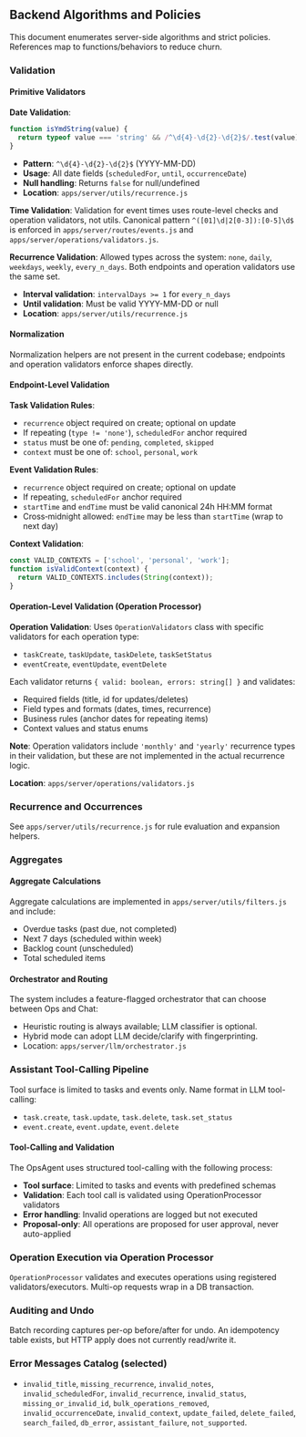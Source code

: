 ## Backend Algorithms and Policies

This document enumerates server-side algorithms and strict policies. References map to functions/behaviors to reduce churn.

### Validation

#### Primitive Validators

**Date Validation**:
```javascript
function isYmdString(value) {
  return typeof value === 'string' && /^\d{4}-\d{2}-\d{2}$/.test(value);
}
```
- **Pattern**: `^\d{4}-\d{2}-\d{2}$` (YYYY-MM-DD)
- **Usage**: All date fields (`scheduledFor`, `until`, `occurrenceDate`)
- **Null handling**: Returns `false` for null/undefined
- **Location**: `apps/server/utils/recurrence.js`

**Time Validation**:
Validation for event times uses route-level checks and operation validators, not utils. Canonical pattern `^([01]\d|2[0-3]):[0-5]\d$` is enforced in `apps/server/routes/events.js` and `apps/server/operations/validators.js`.

**Recurrence Validation**:
Allowed types across the system: `none`, `daily`, `weekdays`, `weekly`, `every_n_days`. Both endpoints and operation validators use the same set.
- **Interval validation**: `intervalDays >= 1` for `every_n_days`
- **Until validation**: Must be valid YYYY-MM-DD or null
- **Location**: `apps/server/utils/recurrence.js`

#### Normalization

Normalization helpers are not present in the current codebase; endpoints and operation validators enforce shapes directly.

#### Endpoint-Level Validation

**Task Validation Rules**:
- `recurrence` object required on create; optional on update
- If repeating (`type != 'none'`), `scheduledFor` anchor required
- `status` must be one of: `pending`, `completed`, `skipped`
- `context` must be one of: `school`, `personal`, `work`

**Event Validation Rules**:
- `recurrence` object required on create; optional on update
- If repeating, `scheduledFor` anchor required
- `startTime` and `endTime` must be valid canonical 24h HH:MM format
- Cross‑midnight allowed: `endTime` may be less than `startTime` (wrap to next day)

**Context Validation**:
```javascript
const VALID_CONTEXTS = ['school', 'personal', 'work'];
function isValidContext(context) {
  return VALID_CONTEXTS.includes(String(context));
}
```

#### Operation-Level Validation (Operation Processor)

**Operation Validation**: Uses `OperationValidators` class with specific validators for each operation type:
- `taskCreate`, `taskUpdate`, `taskDelete`, `taskSetStatus`
- `eventCreate`, `eventUpdate`, `eventDelete`

Each validator returns `{ valid: boolean, errors: string[] }` and validates:
- Required fields (title, id for updates/deletes)
- Field types and formats (dates, times, recurrence)
- Business rules (anchor dates for repeating items)
- Context values and status enums

**Note**: Operation validators include `'monthly'` and `'yearly'` recurrence types in their validation, but these are not implemented in the actual recurrence logic.

**Location**: `apps/server/operations/validators.js`

### Recurrence and Occurrences

See `apps/server/utils/recurrence.js` for rule evaluation and expansion helpers.

### Aggregates

#### Aggregate Calculations

Aggregate calculations are implemented in `apps/server/utils/filters.js` and include:
- Overdue tasks (past due, not completed)
- Next 7 days (scheduled within week)
- Backlog count (unscheduled)
- Total scheduled items

#### Orchestrator and Routing

The system includes a feature-flagged orchestrator that can choose between Ops and Chat:
- Heuristic routing is always available; LLM classifier is optional.
- Hybrid mode can adopt LLM decide/clarify with fingerprinting.
- Location: `apps/server/llm/orchestrator.js`

### Assistant Tool-Calling Pipeline

Tool surface is limited to tasks and events only. Name format in LLM tool-calling:
- `task.create`, `task.update`, `task.delete`, `task.set_status`
- `event.create`, `event.update`, `event.delete`

#### Tool-Calling and Validation

The OpsAgent uses structured tool-calling with the following process:
- **Tool surface**: Limited to tasks and events with predefined schemas
- **Validation**: Each tool call is validated using OperationProcessor validators
- **Error handling**: Invalid operations are logged but not executed
- **Proposal-only**: All operations are proposed for user approval, never auto-applied

### Operation Execution via Operation Processor

`OperationProcessor` validates and executes operations using registered validators/executors. Multi-op requests wrap in a DB transaction.

### Auditing and Undo

Batch recording captures per-op before/after for undo. An idempotency table exists, but HTTP apply does not currently read/write it.

### Error Messages Catalog (selected)

- `invalid_title`, `missing_recurrence`, `invalid_notes`, `invalid_scheduledFor`, `invalid_recurrence`, `invalid_status`, `missing_or_invalid_id`, `bulk_operations_removed`, `invalid_occurrenceDate`, `invalid_context`, `update_failed`, `delete_failed`, `search_failed`, `db_error`, `assistant_failure`, `not_supported`.



